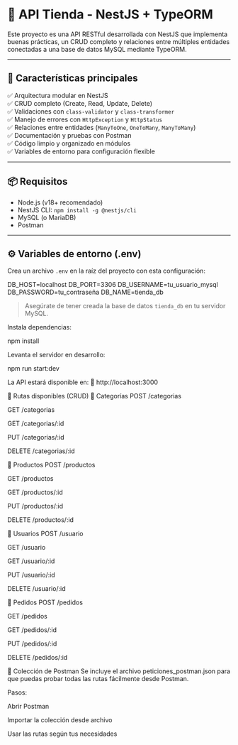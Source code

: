 # 🧪 API Tienda - NestJS + TypeORM

Este proyecto es una API RESTful desarrollada con NestJS que implementa buenas prácticas, un CRUD completo y relaciones entre múltiples entidades conectadas a una base de datos MySQL mediante TypeORM.

---

## 🚀 Características principales

✅ Arquitectura modular en NestJS  
✅ CRUD completo (Create, Read, Update, Delete)  
✅ Validaciones con `class-validator` y `class-transformer`  
✅ Manejo de errores con `HttpException` y `HttpStatus`  
✅ Relaciones entre entidades (`ManyToOne`, `OneToMany`, `ManyToMany`)  
✅ Documentación y pruebas con Postman  
✅ Código limpio y organizado en módulos  
✅ Variables de entorno para configuración flexible  

---

## 📦 Requisitos

- Node.js (v18+ recomendado)
- NestJS CLI: `npm install -g @nestjs/cli`
- MySQL (o MariaDB)
- Postman

---

## ⚙️ Variables de entorno (.env)

Crea un archivo `.env` en la raíz del proyecto con esta configuración:

DB_HOST=localhost
DB_PORT=3306
DB_USERNAME=tu_usuario_mysql
DB_PASSWORD=tu_contraseña
DB_NAME=tienda_db

> Asegúrate de tener creada la base de datos `tienda_db` en tu servidor MySQL.

Instala dependencias:

npm install

Levanta el servidor en desarrollo:

npm run start:dev

La API estará disponible en:
📍 http://localhost:3000


🔌 Rutas disponibles (CRUD)
🔹 Categorías
POST /categorias

GET /categorias

GET /categorias/:id

PUT /categorias/:id

DELETE /categorias/:id

🔹 Productos
POST /productos

GET /productos

GET /productos/:id

PUT /productos/:id

DELETE /productos/:id

🔹 Usuarios
POST /usuario

GET /usuario

GET /usuario/:id

PUT /usuario/:id

DELETE /usuario/:id

🔹 Pedidos
POST /pedidos

GET /pedidos

GET /pedidos/:id

PUT /pedidos/:id

DELETE /pedidos/:id

📮 Colección de Postman
Se incluye el archivo peticiones_postman.json para que puedas probar todas las rutas fácilmente desde Postman.

Pasos:

Abrir Postman

Importar la colección desde archivo

Usar las rutas según tus necesidades



 












